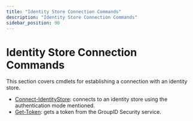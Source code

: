 ```yaml
---
title: "Identity Store Connection Commands"
description: "Identity Store Connection Commands"
sidebar_position: 90
---
```


# Identity Store Connection Commands

This section covers cmdlets for establishing a connection with an identity store.

- [Connect-IdentityStore](/docs/directorymanager/11.0/managementshell/identitystoreconnection/connectidentitystore.md):
  connects to an identity store using the authentication mode mentioned.
- [Get-Token](/docs/directorymanager/11.0/managementshell/identitystoreconnection/gettoken.md):
  gets a token from the GroupID Security service.
